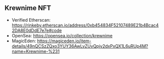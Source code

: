 
## Krewnime NFT

* Verified Etherscan: https://rinkeby.etherscan.io/address/0xb454834F52107489E21b4Bcac42DA8E0dDdE7e7e#code
* OpenSea: https://opensea.io/collection/krewnime
* MagicEden: https://magiceden.io/item-details/49nQCSzZQxo3YUY36AwLvZUvQpjy2dxPxQX1L6uRUp4M?name=Krewnime-%231
